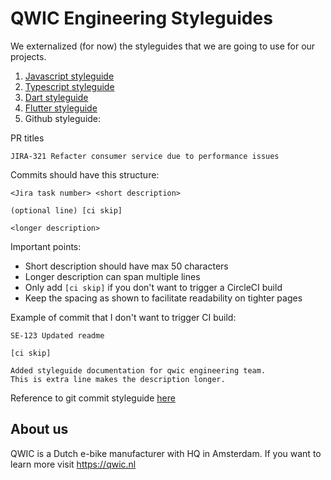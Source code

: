 # QWIC Engineering Styleguides

We externalized (for now) the styleguides that we are going to use for our projects.

1. [Javascript styleguide](https://github.com/airbnb/javascript)
2. [Typescript styleguide](https://github.com/unional/typescript-guidelines)
3. [Dart styleguide](https://dart.dev/guides/language/effective-dart/style)
4. [Flutter styleguide](https://github.com/flutter/flutter/wiki/Style-guide-for-Flutter-repo#prefer-single-quotes-for-strings)
5. Github styleguide:

PR titles
```
JIRA-321 Refacter consumer service due to performance issues
```

Commits should have this structure:
```
<Jira task number> <short description>

(optional line) [ci skip]

<longer description>
```
Important points:
* Short description should have max 50 characters
* Longer description can span multiple lines
* Only add `[ci skip]` if you don't want to trigger a CircleCI build
* Keep the spacing as shown to facilitate readability on tighter pages
  
Example of commit that I don't want to trigger CI build: 
```
SE-123 Updated readme

[ci skip]

Added styleguide documentation for qwic engineering team.
This is extra line makes the description longer.
```

Reference to git commit styleguide [here](https://chris.beams.io/posts/git-commit/)

## About us
QWIC is a Dutch e-bike manufacturer with HQ in Amsterdam. If you want to learn more visit https://qwic.nl
